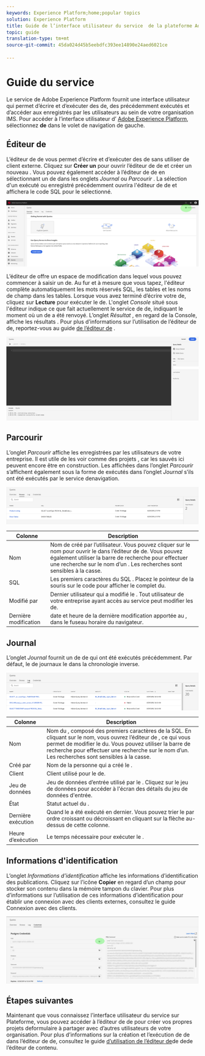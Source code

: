 ```yaml
---
keywords: Experience Platform;home;popular topics
solution: Experience Platform
title: Guide de l’interface utilisateur du service  de la plateforme Adobe Experience Platform
topic: guide
translation-type: tm+mt
source-git-commit: 45da024d45b5eebdfc393ee14890e24aed6021ce

---
```



# Guide du service 

Le service de Adobe Experience Platform fournit une interface utilisateur qui permet d’écrire et d’exécuter des  de, des précédemment exécutés et d’accéder aux enregistrés par les utilisateurs au sein de votre organisation IMS. Pour accéder à l’interface utilisateur d’ [Adobe Experience Platform][platform-ui], sélectionnez **de** dans le volet de navigation de gauche.

## Éditeur de 

L’éditeur de  de vous permet d’écrire et d’exécuter des  de sans utiliser de client externe. Cliquez sur **Créer un** pour ouvrir l’éditeur de  de et créer un nouveau . Vous pouvez également accéder à l’éditeur de  de en sélectionnant un  de dans les onglets *Journal* ou *Parcourir* . La sélection d&#39;un  exécuté ou enregistré précédemment ouvrira l&#39;éditeur de  de et affichera le code SQL pour le sélectionné.

![Image](../images/queries/ui-overview/overview.png)

L’éditeur de  offre un espace de modification dans lequel vous pouvez commencer à saisir un  de. Au fur et à mesure que vous tapez, l&#39;éditeur complète automatiquement les mots réservés SQL, les tables et les noms de champ dans les tables. Lorsque vous avez terminé d’écrire votre  de, cliquez sur **Lecture** pour exécuter le  de. L&#39;onglet *Console* situé sous l&#39;éditeur indique ce que fait actuellement le service de  de, indiquant le moment où un  de a été renvoyé. L’onglet *Résultat* , en regard de la Console, affiche les résultats . Pour plus d’informations sur l’utilisation de l’éditeur de  de, reportez-vous au guide [de l’éditeur de][query-editor] .

![Image](../images/queries/ui-overview/query-editor.png)

## Parcourir

L’onglet *Parcourir* affiche les  enregistrées par les utilisateurs de votre entreprise. Il est utile de les voir comme des projets , car les  sauvés ici peuvent encore être en construction. Les  affichées dans l’onglet *Parcourir* s’affichent également sous la forme de exécutés dans l’onglet *Journal* s’ils ont été exécutés par le service denavigation.

![Image](../images/queries/ui-overview/browse.png)

| Colonne | Description |
| --- | --- |
| Nom | Nom de  créé par l’utilisateur. Vous pouvez cliquer sur le nom pour ouvrir le  dans l’éditeur de  de. Vous pouvez également utiliser la barre de recherche pour effectuer une recherche sur le nom d’un . Les recherches sont sensibles à la casse. |
| SQL | Les premiers caractères du SQL . Placez le pointeur de la souris sur le code pour afficher le  complet du. |
| Modifié par | Dernier utilisateur qui a modifié le . Tout utilisateur de votre entreprise ayant accès au service  peut modifier les  de. |
| Dernière modification | date et heure de la dernière modification apportée au , dans le fuseau horaire du navigateur. |

## Journal

L’onglet *Journal* fournit un de  de qui ont été exécutés précédemment. Par défaut, le de journaux  le dans la chronologie inverse.

![Image](../images/queries/ui-overview/log.png)

| Colonne | Description |
| --- | --- |
| Nom | Nom du , composé des premiers caractères de la  SQL. En cliquant sur le nom, vous ouvrez l’éditeur de , ce qui vous permet de modifier le  du. Vous pouvez utiliser la barre de recherche pour effectuer une recherche sur le nom d’un. Les recherches sont sensibles à la casse. |
| Créé par | Nom de la personne qui a créé le . |
| Client | Client utilisé pour le  de. |
| Jeu de données | Jeu de données d’entrée utilisé par le . Cliquez sur le jeu de données pour accéder à l&#39;écran des détails du jeu de données d&#39;entrée. |
| État | Statut actuel du . |
| Dernière exécution | Quand le a été exécuté en dernier. Vous pouvez trier le  par ordre croissant ou décroissant en cliquant sur la flèche au-dessus de cette colonne. |
| Heure d’exécution | Le temps nécessaire pour exécuter le . |

## Informations d&#39;identification

L’onglet *Informations d’identification* affiche les informations d’identification des publications. Cliquez sur l’icône **Copier** en regard d’un champ pour stocker son contenu dans la mémoire tampon du clavier. Pour plus d’informations sur l’utilisation de ces informations d’identification pour établir une connexion avec des clients externes, consultez le guide [][connect-clients]Connexion avec des clients.

![Image](../images/queries/ui-overview/credentials.png)

## Étapes suivantes

Maintenant que vous connaissez l’interface utilisateur du service  sur Plateforme, vous pouvez accéder à l’éditeur de  de pour créer vos propres projets deformulaire à partager avec d’autres utilisateurs de votre organisation. Pour plus d’informations sur la création et l’exécution de  de dans l’éditeur de  de, consultez le guide [d’utilisation de l’éditeur de][query-editor]de  dede l’éditeur de contenu.

[platform-ui]: https://platform.adobe.com
[query-editor]: user-guide.md
[connect-clients]: ../clients/overview.md
